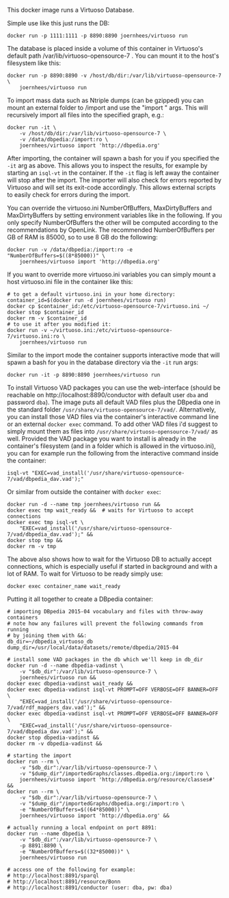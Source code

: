 This docker image runs a Virtuoso Database.

Simple use like this just runs the DB:

    docker run -p 1111:1111 -p 8890:8890 joernhees/virtuoso run

The database is placed inside a volume of this container in Virtuoso's default
path /var/lib/virtuoso-opensource-7 . You can mount it to the host's filesystem
like this:

    docker run -p 8890:8890 -v /host/db/dir:/var/lib/virtuoso-opensource-7 \
        joernhees/virtuoso run

To import mass data such as Ntriple dumps (can be gzipped) you can mount an
external folder to /import and use the "import <graph>" args. This will
recursively import all files into the specified graph, e.g.:

    docker run -it \
        -v /host/db/dir:/var/lib/virtuoso-opensource-7 \
        -v /data/dbpedia:/import:ro \
        joernhees/virtuoso import 'http://dbpedia.org'

After importing, the container will spawn a bash for you if you specified the
`-it` arg as above. This allows you to inspect the results, for example by
starting an `isql-vt` in the container. If the `-it` flag is left away the
container will stop after the import. The importer will also check for errors
reported by Virtuoso and will set its exit-code accordingly. This allows
external scripts to easily check for errors during the import.

You can override the virtuoso.ini NumberOfBuffers, MaxDirtyBuffers and
MaxDirtyBuffers by setting environment variables like in the following. If you
only specify NumberOfBuffers the other will be computed according to the
recommendations by OpenLink. The recommended NumberOfBuffers per GB of RAM is
85000, so to use 8 GB do the following:

    docker run -v /data/dbpedia:/import:ro -e "NumberOfBuffers=$((8*85000))" \
        joernhees/virtuoso import 'http://dbpedia.org'

If you want to override more virtuoso.ini variables you can simply mount a host
virtuoso.ini file in the container like this:

    # to get a default virtuoso.ini in your home directory:
    container_id=$(docker run -d joernhees/virtuoso run)
    docker cp $container_id:/etc/virtuoso-opensource-7/virtuoso.ini ~/
    docker stop $container_id
    docker rm -v $container_id
    # to use it after you modified it:
    docker run -v ~/virtuoso.ini:/etc/virtuoso-opensource-7/virtuoso.ini:ro \
        joernhees/virtuoso run

Similar to the import mode the container supports interactive mode that will
spawn a bash for you in the database directory via the `-it` run args:

    docker run -it -p 8890:8890 joernhees/virtuoso run

To install Virtuoso VAD packages you can use the web-interface (should be
reachable on http://localhost:8890/conductor with default user `dba` and
password `dba`). The image puts all default VAD files plus the DBpedia one in
the standard folder `/usr/share/virtuoso-opensource-7/vad/`. Alternatively, you
can install those VAD files via the container's interactive command line or an
external `docker exec` command. To add other VAD files i'd suggest to simply
mount them as files into `/usr/share/virtuoso-opensource-7/vad/` as well.
Provided the VAD package you want to install is already in the container's
filesystem (and in a folder which is allowed in the virtuoso.ini), you can for
example run the following from the interactive command inside the container:

    isql-vt "EXEC=vad_install('/usr/share/virtuoso-opensource-7/vad/dbpedia_dav.vad');"

Or similar from outside the container with `docker exec`:

    docker run -d --name tmp joernhees/virtuoso run &&
    docker exec tmp wait_ready &&  # waits for Virtuoso to accept connections
    docker exec tmp isql-vt \
        "EXEC=vad_install('/usr/share/virtuoso-opensource-7/vad/dbpedia_dav.vad');" &&
    docker stop tmp &&
    docker rm -v tmp

The above also shows how to wait for the Virtuoso DB to actually accept
connections, which is especially useful if started in background and with a lot
of RAM. To wait for Virtuoso to be ready simply use:

    docker exec container_name wait_ready

Putting it all together to create a DBpedia container:

    # importing DBpedia 2015-04 vocabulary and files with throw-away containers
    # note how any failures will prevent the following commands from running
    # by joining them with &&:
    db_dir=~/dbpedia_virtuoso_db
    dump_dir=/usr/local/data/datasets/remote/dbpedia/2015-04

    # install some VAD packages in the db which we'll keep in db_dir
    docker run -d --name dbpedia-vadinst \
        -v "$db_dir":/var/lib/virtuoso-opensource-7 \
        joernhees/virtuoso run &&
    docker exec dbpedia-vadinst wait_ready &&
    docker exec dbpedia-vadinst isql-vt PROMPT=OFF VERBOSE=OFF BANNER=OFF \
        "EXEC=vad_install('/usr/share/virtuoso-opensource-7/vad/rdf_mappers_dav.vad');" &&
    docker exec dbpedia-vadinst isql-vt PROMPT=OFF VERBOSE=OFF BANNER=OFF \
        "EXEC=vad_install('/usr/share/virtuoso-opensource-7/vad/dbpedia_dav.vad');" &&
    docker stop dbpedia-vadinst &&
    docker rm -v dbpedia-vadinst &&

    # starting the import
    docker run --rm \
        -v "$db_dir":/var/lib/virtuoso-opensource-7 \
        -v "$dump_dir"/importedGraphs/classes.dbpedia.org:/import:ro \
        joernhees/virtuoso import 'http://dbpedia.org/resource/classes#' &&
    docker run --rm \
        -v "$db_dir":/var/lib/virtuoso-opensource-7 \
        -v "$dump_dir"/importedGraphs/dbpedia.org:/import:ro \
        -e "NumberOfBuffers=$((64*85000))" \
        joernhees/virtuoso import 'http://dbpedia.org' &&

    # actually running a local endpoint on port 8891:
    docker run --name dbpedia \
        -v "$db_dir":/var/lib/virtuoso-opensource-7 \
        -p 8891:8890 \
        -e "NumberOfBuffers=$((32*85000))" \
        joernhees/virtuoso run

    # access one of the following for example:
    # http://localhost:8891/sparql
    # http://localhost:8891/resource/Bonn
    # http://localhost:8891/conductor (user: dba, pw: dba)

